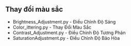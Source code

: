 ## Thay đổi màu sắc
- Brightness_Adjustment.py - Điều Chỉnh Độ Sáng
- Color_ittering.py - Thay Đổi Màu Sắc
- Contrast_Adjustment.py - Điều Chỉnh Độ Tương Phản
- SaturationAdjustment.py - Điều Chỉnh Độ Bão Hòa